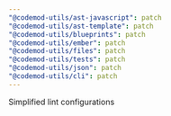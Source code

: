```yaml
---
"@codemod-utils/ast-javascript": patch
"@codemod-utils/ast-template": patch
"@codemod-utils/blueprints": patch
"@codemod-utils/ember": patch
"@codemod-utils/files": patch
"@codemod-utils/tests": patch
"@codemod-utils/json": patch
"@codemod-utils/cli": patch
---
```


Simplified lint configurations
